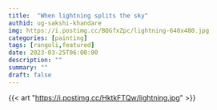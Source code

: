 ```yaml
---
title:  "When lightning splits the sky"
authid: ug-sakshi-khandare
img: https://i.postimg.cc/BQGfxZpc/lightning-640x480.jpg
categories: [painting]
tags: [rangoli,featured]
date: 2023-03-25T06:00:00
description: ""
summary: ""
draft: false
---
```



{{< art "https://i.postimg.cc/HktkFTQw/lightning.jpg" >}}
